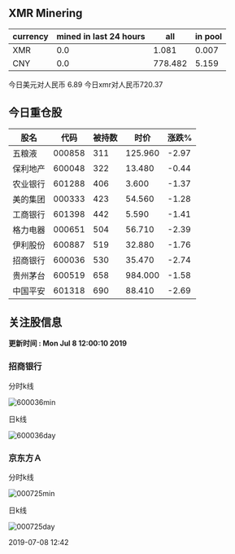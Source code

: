 ## XMR Minering

|currency|mined in last 24 hours|all|in pool|
|---|---|---|---|
|XMR|0.0|1.081|0.007|
|CNY|0.0|778.482|5.159|

今日美元对人民币 6.89	今日xmr对人民币720.37


## 今日重仓股 

|股名|代码|被持数|时价|涨跌%|
|---|---|---|---|---|
|五粮液|000858|311|125.960|-2.97|
|保利地产|600048|322|13.480|-0.44|
|农业银行|601288|406|3.600|-1.37|
|美的集团|000333|423|54.560|-1.28|
|工商银行|601398|442|5.590|-1.41|
|格力电器|000651|504|56.710|-2.39|
|伊利股份|600887|519|32.880|-1.76|
|招商银行|600036|530|35.470|-2.74|
|贵州茅台|600519|658|984.000|-1.58|
|中国平安|601318|690|88.410|-2.69|

## 关注股信息
**更新时间 : Mon Jul  8 12:00:10 2019**
### 招商银行 
分时k线

![600036min](http://image.sinajs.cn/newchart/min/n/sh600036.gif)

日k线

![600036day](http://image.sinajs.cn/newchart/daily/n/sh600036.gif)

### 京东方Ａ 
分时k线

![000725min](http://image.sinajs.cn/newchart/min/n/sz000725.gif)

日k线

![000725day](http://image.sinajs.cn/newchart/daily/n/sz000725.gif)

2019-07-08 12:42